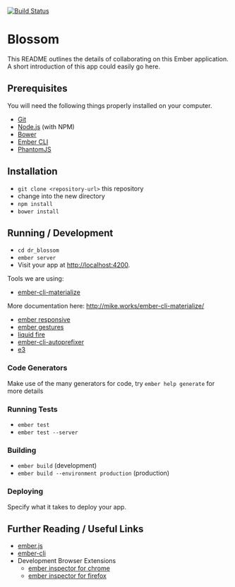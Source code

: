 [![Build Status](https://travis-ci.org/zigahertz/dr_blossom.svg?branch=master)](https://travis-ci.org/zigahertz/dr_blossom)

# Blossom

This README outlines the details of collaborating on this Ember application.
A short introduction of this app could easily go here.

## Prerequisites

You will need the following things properly installed on your computer.

* [Git](http://git-scm.com/)
* [Node.js](http://nodejs.org/) (with NPM)
* [Bower](http://bower.io/)
* [Ember CLI](http://www.ember-cli.com/)
* [PhantomJS](http://phantomjs.org/)

## Installation

* `git clone <repository-url>` this repository
* change into the new directory
* `npm install`
* `bower install`

## Running / Development

* `cd dr_blossom`
* `ember server`
* Visit your app at [http://localhost:4200](http://localhost:4200).

Tools we are using:
* [ember-cli-materialize](https://github.com/mike-north/ember-cli-materialize)

More documentation here:
http://mike.works/ember-cli-materialize/

* [ember responsive](https://github.com/freshbooks/ember-responsive)
* [ember gestures](https://github.com/runspired/ember-gestures)
* [liquid fire](https://github.com/ef4/liquid-fire)
* [ember-cli-autoprefixer](https://github.com/kimroen/ember-cli-autoprefixer)
* [e3](https://github.com/RavelLaw/e3)


### Code Generators

Make use of the many generators for code, try `ember help generate` for more details

### Running Tests

* `ember test`
* `ember test --server`

### Building

* `ember build` (development)
* `ember build --environment production` (production)

### Deploying

Specify what it takes to deploy your app.

## Further Reading / Useful Links

* [ember.js](http://emberjs.com/)
* [ember-cli](http://www.ember-cli.com/)
* Development Browser Extensions
  * [ember inspector for chrome](https://chrome.google.com/webstore/detail/ember-inspector/bmdblncegkenkacieihfhpjfppoconhi)
  * [ember inspector for firefox](https://addons.mozilla.org/en-US/firefox/addon/ember-inspector/)
